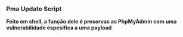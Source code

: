 ### Pma Update Script
__Feito em shell, a função dele é preservas as PhpMyAdmin com uma vulnerabilidade espesifica a uma payload__

